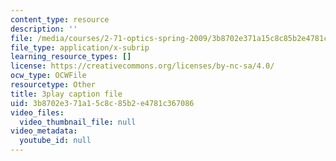 ```yaml
---
content_type: resource
description: ''
file: /media/courses/2-71-optics-spring-2009/3b8702e371a15c8c85b2e4781c367086_OWgogzEUC5E.vtt
file_type: application/x-subrip
learning_resource_types: []
license: https://creativecommons.org/licenses/by-nc-sa/4.0/
ocw_type: OCWFile
resourcetype: Other
title: 3play caption file
uid: 3b8702e3-71a1-5c8c-85b2-e4781c367086
video_files:
  video_thumbnail_file: null
video_metadata:
  youtube_id: null
---
```

